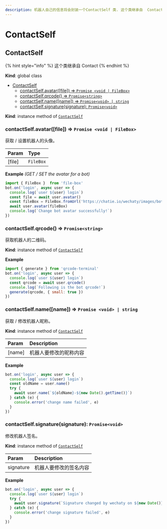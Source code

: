 ```yaml
---
description: 机器人自己的信息将会封装一个ContactSelf 类. 这个类继承自  Contact
---
```


# ContactSelf

## ContactSelf

{% hint style="info" %}
这个类继承自 Contact
{% endhint %}

**Kind**: global class

* [ContactSelf](contact-self.md#contactself)
  * [contactSelf.avatar\(\[file\]\) ⇒ `Promise <void | FileBox>`](contact-self.md#contactselfavatarfile-⇒-promise)
  * [contactSelf.qrcode\(\) ⇒ `Promise<string>`](contact-self.md#contactselfqrcode-⇒-promisestring)
  * [contactSelf.name\(\[name\]\) ⇒ `Promise<void> | string`](contact-self.md#contactselfname-⇒-promisestring)
  * [contactSelf.signature\(signature\): `Promise<void>`](contact-self.md#contactselfsignaturesignature-promisevoid)

**Kind**: instance method of [`ContactSelf`](contact-self.md)

### contactSelf.avatar\(\[file\]\) ⇒ `Promise <void | FileBox>`

获取 / 设置机器人的头像。

| Param | Type |
| :--- | :--- |
| [file] | `FileBox` |

**Example** _\(GET / SET the avatar for a bot\)_

```javascript
import { FileBox }  from 'file-box'
bot.on('login', async user => {
  console.log(`user ${user} login`)
  const file = await user.avatar()
  const fileBox = FileBox.fromUrl('https://chatie.io/wechaty/images/bot-qr-code.png')
  await user.avatar(fileBox)
  console.log(`Change bot avatar successfully!`)
})
```

### contactSelf.qrcode\(\) ⇒ `Promise<string>`

获取机器人的二维码。

**Kind**: instance method of [`ContactSelf`](contact-self.md#contactself) 

**Example**

```javascript
import { generate } from 'qrcode-terminal'
bot.on('login', async user => {
  console.log(`user ${user} login`)
  const qrcode = await user.qrcode()
  console.log(`Following is the bot qrcode!`)
  generate(qrcode, { small: true })
})
```

### contactSelf.name\(\[name\]\) ⇒ `Promise <void> | string`

获取 / 修改机器人昵称。

**Kind**: instance method of [`ContactSelf`](contact-self.md#contactself)

| Param | Description |
| :--- | :--- |
| [name] | 机器人要修改的昵称内容 |

**Example**

```javascript
bot.on('login', async user => {
  console.log(`user ${user} login`)
  const oldName = user.name()
  try {
    await user.name(`${oldName}-${new Date().getTime()}`)
  } catch (e) {
    console.error('change name failed', e)
  }
})
```

### contactSelf.signature\(signature\): `Promise<void>`

修改机器人签名。

**Kind**: instance method of [`ContactSelf`](contact-self.md#contactself)

| Param | Description |
| :--- | :--- |
| signature | 机器人要修改的签名内容 |

**Example**

```javascript
bot.on('login', async user => {
  console.log(`user ${user} login`)
  try {
    await user.signature(`Signature changed by wechaty on ${new Date()}`)
  } catch (e) {
    console.error('change signature failed', e)
  }
})
```

